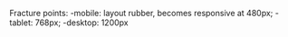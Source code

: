 Fracture points: -mobile: layout rubber, becomes responsive at 480px; -tablet: 768px; -desktop: 1200px

